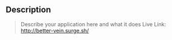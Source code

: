 
## Description

> Describe your application here and what it does
Live Link: http://better-vein.surge.sh/
